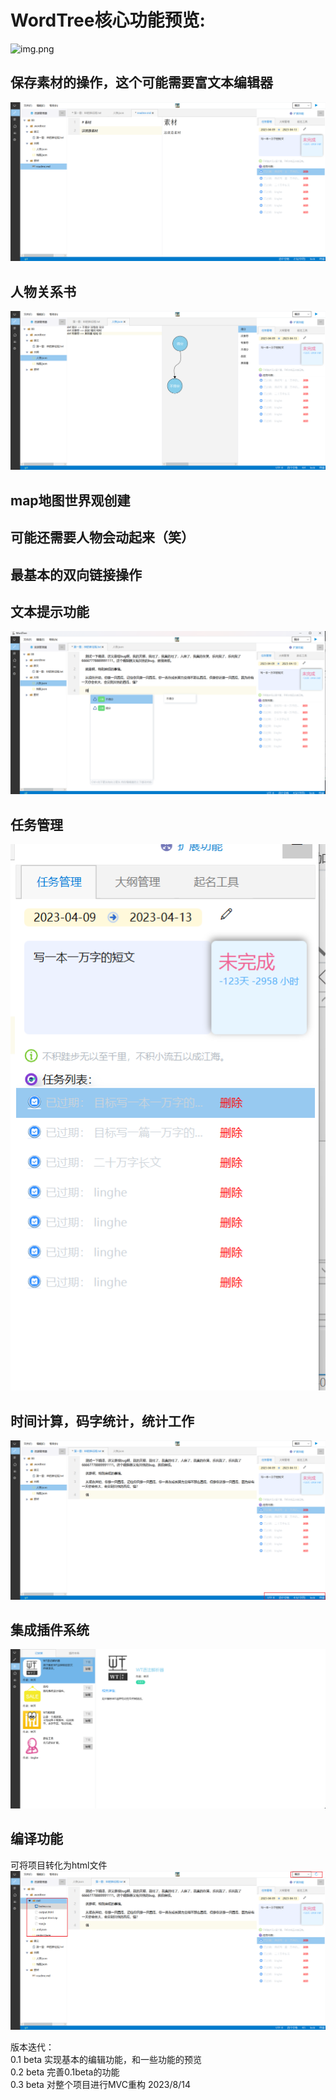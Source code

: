 # WordTree核心功能预览:

![img.png](readme/wordtree效果演示.gif)

## 保存素材的操作，这个可能需要富文本编辑器
![img.png](readme/img_7.png)
## 人物关系书
![img.png](readme/img.png)
## map地图世界观创建

## 可能还需要人物会动起来（笑）

## 最基本的双向链接操作

## 文本提示功能
![img_1.png](readme/img_1.png)
## 任务管理
![img_2.png](readme/img_2.png)
## 时间计算，码字统计，统计工作
![img_3.png](readme/img_3.png)
## 集成插件系统  
![img_4.png](readme/img_4.png)  
## 编译功能  
可将项目转化为html文件  
![img_5.png](readme/img_5.png)   



版本迭代：  
0.1 beta 实现基本的编辑功能，和一些功能的预览  
0.2 beta 完善0.1beta的功能  
0.3 beta 对整个项目进行MVC重构   2023/8/14  

